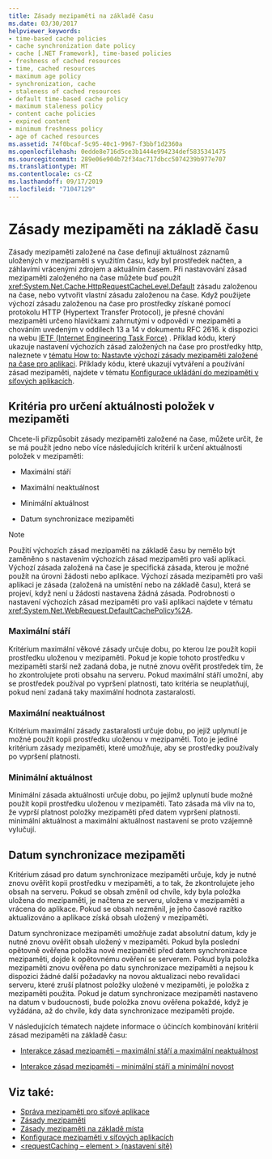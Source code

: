 ```yaml
---
title: Zásady mezipaměti na základě času
ms.date: 03/30/2017
helpviewer_keywords:
- time-based cache policies
- cache synchronization date policy
- cache [.NET Framework], time-based policies
- freshness of cached resources
- time, cached resources
- maximum age policy
- synchronization, cache
- staleness of cached resources
- default time-based cache policy
- maximum staleness policy
- content cache policies
- expired content
- minimum freshness policy
- age of cached resources
ms.assetid: 74f0bcaf-5c95-40c1-9967-f3bbf1d2360a
ms.openlocfilehash: 0edde8e716d5ce3b1444e994234def5835341475
ms.sourcegitcommit: 289e06e904b72f34ac717dbcc5074239b977e707
ms.translationtype: MT
ms.contentlocale: cs-CZ
ms.lasthandoff: 09/17/2019
ms.locfileid: "71047129"
---
```

# <a name="time-based-cache-policies"></a>Zásady mezipaměti na základě času
Zásady mezipaměti založené na čase definují aktuálnost záznamů uložených v mezipaměti s využitím času, kdy byl prostředek načten, a záhlavími vrácenými zdrojem a aktuálním časem. Při nastavování zásad mezipaměti založeného na čase můžete buď použít <xref:System.Net.Cache.HttpRequestCacheLevel.Default> zásadu založenou na čase, nebo vytvořit vlastní zásadu založenou na čase. Když použijete výchozí zásadu založenou na čase pro prostředky získané pomocí protokolu HTTP (Hypertext Transfer Protocol), je přesné chování mezipaměti určeno hlavičkami zahrnutými v odpovědi v mezipaměti a chováním uvedeným v oddílech 13 a 14 v dokumentu RFC 2616. k dispozici na webu [IETF (Internet Engineering Task Force)](https://www.ietf.org/) . Příklad kódu, který ukazuje nastavení výchozích zásad založených na čase pro prostředky http, naleznete v [tématu How to: Nastavte výchozí zásady mezipaměti založené na čase pro aplikaci](how-to-set-the-default-time-based-cache-policy-for-an-application.md). Příklady kódu, které ukazují vytváření a používání zásad mezipaměti, najdete v tématu [Konfigurace ukládání do mezipaměti v síťových aplikacích](configuring-caching-in-network-applications.md).  
  
## <a name="criteria-to-determine-freshness-of-cached-entries"></a>Kritéria pro určení aktuálnosti položek v mezipaměti  
 Chcete-li přizpůsobit zásady mezipaměti založené na čase, můžete určit, že se má použít jedno nebo více následujících kritérií k určení aktuálnosti položek v mezipaměti:  
  
- Maximální stáří  
  
- Maximální neaktuálnost  
  
- Minimální aktuálnost  
  
- Datum synchronizace mezipaměti  
  
> [!NOTE]
> Použití výchozích zásad mezipaměti na základě času by nemělo být zaměněno s nastavením výchozích zásad mezipaměti pro vaši aplikaci. Výchozí zásada založená na čase je specifická zásada, kterou je možné použít na úrovni žádosti nebo aplikace. Výchozí zásada mezipaměti pro vaši aplikaci je zásada (založená na umístění nebo na základě času), která se projeví, když není u žádosti nastavena žádná zásada. Podrobnosti o nastavení výchozích zásad mezipaměti pro vaši aplikaci najdete v tématu <xref:System.Net.WebRequest.DefaultCachePolicy%2A>.  
  
### <a name="maximum-age"></a>Maximální stáří  
 Kritérium maximální věkové zásady určuje dobu, po kterou lze použít kopii prostředku uloženou v mezipaměti. Pokud je kopie tohoto prostředku v mezipaměti starší než zadaná doba, je nutné znovu ověřit prostředek tím, že ho zkontrolujete proti obsahu na serveru. Pokud maximální stáří umožní, aby se prostředek používal po vypršení platnosti, tato kritéria se neuplatňují, pokud není zadaná taky maximální hodnota zastaralosti.  
  
### <a name="maximum-staleness"></a>Maximální neaktuálnost  
 Kritérium maximální zásady zastaralosti určuje dobu, po jejíž uplynutí je možné použít kopii prostředku uloženou v mezipaměti. Toto je jediné kritérium zásady mezipaměti, které umožňuje, aby se prostředky používaly po vypršení platnosti.  
  
### <a name="minimum-freshness"></a>Minimální aktuálnost  
 Minimální zásada aktuálnosti určuje dobu, po jejímž uplynutí bude možné použít kopii prostředku uloženou v mezipaměti. Tato zásada má vliv na to, že vyprší platnost položky mezipaměti před datem vypršení platnosti. minimální aktuálnost a maximální aktuálnost nastavení se proto vzájemně vylučují.  
  
## <a name="cache-synchronization-date"></a>Datum synchronizace mezipaměti  
 Kritérium zásad pro datum synchronizace mezipaměti určuje, kdy je nutné znovu ověřit kopii prostředku v mezipaměti, a to tak, že zkontrolujete jeho obsah na serveru. Pokud se obsah změnil od chvíle, kdy byla položka uložena do mezipaměti, je načtena ze serveru, uložena v mezipaměti a vrácena do aplikace. Pokud se obsah nezměnil, je jeho časové razítko aktualizováno a aplikace získá obsah uložený v mezipaměti.  
  
 Datum synchronizace mezipaměti umožňuje zadat absolutní datum, kdy je nutné znovu ověřit obsah uložený v mezipaměti. Pokud byla poslední opětovně ověřena položka nové mezipaměti před datem synchronizace mezipaměti, dojde k opětovnému ověření se serverem. Pokud byla položka mezipaměti znovu ověřena po datu synchronizace mezipaměti a nejsou k dispozici žádné další požadavky na novou aktualizaci nebo revalidaci serveru, které zruší platnost položky uložené v mezipaměti, je položka z mezipaměti použita. Pokud je datum synchronizace mezipaměti nastaveno na datum v budoucnosti, bude položka znovu ověřena pokaždé, když je vyžádána, až do chvíle, kdy data synchronizace mezipaměti projde.  
  
 V následujících tématech najdete informace o účincích kombinování kritérií zásad mezipaměti na základě času:  
  
- [Interakce zásad mezipaměti – maximální stáří a maximální neaktuálnost](cache-policy-interaction-maximum-age-and-maximum-staleness.md)  
  
- [Interakce zásad mezipaměti – minimální stáří a minimální novost](cache-policy-interaction-maximum-age-and-minimum-freshness.md)  
  
## <a name="see-also"></a>Viz také:

- [Správa mezipaměti pro síťové aplikace](cache-management-for-network-applications.md)
- [Zásady mezipaměti](cache-policy.md)
- [Zásady mezipaměti na základě místa](location-based-cache-policies.md)
- [Konfigurace mezipaměti v síťových aplikacích](configuring-caching-in-network-applications.md)
- [\<requestCaching – element > (nastavení sítě)](../configure-apps/file-schema/network/requestcaching-element-network-settings.md)
